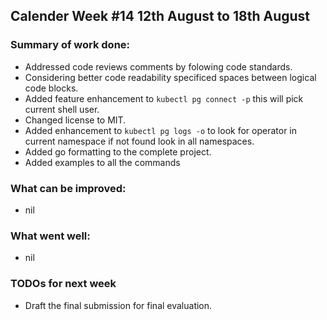 ## Calender Week #14 12th August to 18th August

### Summary of work done: 

 - Addressed code reviews comments by folowing code standards.
 - Considering better code readability specificed spaces between logical code blocks.
 - Added feature enhancement to ```kubectl pg connect -p``` this will pick current shell user.
 - Changed license to MIT.
 - Added enhancement to ```kubectl pg logs -o``` to look for operator in current namespace if not found look in all namespaces.
 - Added go formatting to the complete project.
 - Added examples to all the commands
 
### What can be improved:

- nil

### What went well:

- nil
  
### TODOs for next week

- Draft the final submission for final evaluation.



